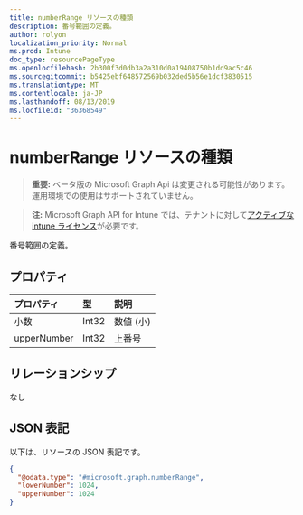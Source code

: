 ```yaml
---
title: numberRange リソースの種類
description: 番号範囲の定義。
author: rolyon
localization_priority: Normal
ms.prod: Intune
doc_type: resourcePageType
ms.openlocfilehash: 2b300f3d0db3a2a310d0a19408750b1dd9ac5c46
ms.sourcegitcommit: b5425ebf648572569b032ded5b56e1dcf3830515
ms.translationtype: MT
ms.contentlocale: ja-JP
ms.lasthandoff: 08/13/2019
ms.locfileid: "36368549"
---
```

# <a name="numberrange-resource-type"></a>numberRange リソースの種類

> **重要:** ベータ版の Microsoft Graph Api は変更される可能性があります。運用環境での使用はサポートされていません。

> **注:** Microsoft Graph API for Intune では、テナントに対して[アクティブな intune ライセンス](https://go.microsoft.com/fwlink/?linkid=839381)が必要です。

番号範囲の定義。

## <a name="properties"></a>プロパティ
|プロパティ|型|説明|
|:---|:---|:---|
|小数|Int32|数値 (小)|
|upperNumber|Int32|上番号|

## <a name="relationships"></a>リレーションシップ
なし

## <a name="json-representation"></a>JSON 表記
以下は、リソースの JSON 表記です。
<!-- {
  "blockType": "resource",
  "@odata.type": "microsoft.graph.numberRange"
}
-->
``` json
{
  "@odata.type": "#microsoft.graph.numberRange",
  "lowerNumber": 1024,
  "upperNumber": 1024
}
```



